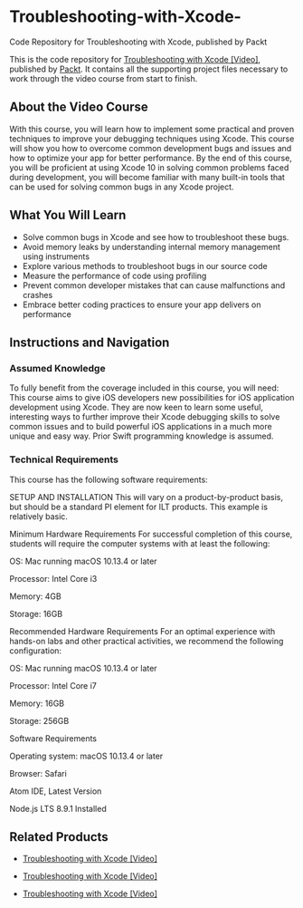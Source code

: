 # Troubleshooting-with-Xcode-
Code Repository for Troubleshooting with Xcode, published by Packt

This is the code repository for [Troubleshooting with Xcode [Video]](https://www.packtpub.com/application-development/troubleshooting-xcode-video?utm_source=github&utm_medium=repository&utm_campaign=9781789618525), published by [Packt](https://www.packtpub.com/?utm_source=github). It contains all the supporting project files necessary to work through the video course from start to finish.
## About the Video Course
With this course, you will learn how to implement some practical and proven techniques to improve your debugging techniques using Xcode. This course will show you how to overcome common development bugs and issues and how to optimize your app for better performance. By the end of this course, you will be proficient at using Xcode 10 in solving common problems faced during development, you will become familiar with many built-in tools that can be used for solving common bugs in any Xcode project.

<H2>What You Will Learn</H2>
<DIV class=book-info-will-learn-text>
<UL>
<LI>Solve common bugs in Xcode and see how to troubleshoot these bugs. 
<LI>Avoid memory leaks by understanding internal memory management using instruments 
<LI>Explore various methods to troubleshoot bugs in our source code 
<LI>Measure the performance of code using profiling 
<LI>Prevent common developer mistakes that can cause malfunctions and crashes 
<LI>Embrace better coding practices to ensure your app delivers on performance </LI></UL></DIV>

## Instructions and Navigation
### Assumed Knowledge
To fully benefit from the coverage included in this course, you will need:<br/>
This course aims to give iOS developers new possibilities for iOS application development using Xcode. They are now keen to learn some useful, interesting ways to further improve their Xcode debugging skills to solve common issues and to build powerful iOS applications in a much more unique and easy way. Prior Swift programming knowledge is assumed.
### Technical Requirements
This course has the following software requirements:<br/>



SETUP AND INSTALLATION
This will vary on a product-by-product basis, but should be a standard PI element for ILT products. This example is relatively basic.

Minimum Hardware Requirements
For successful completion of this course, students will require the computer systems with at least the following:


OS: Mac running macOS 10.13.4 or later



Processor: Intel Core i3



Memory: 4GB



Storage: 16GB


Recommended Hardware Requirements
For an optimal experience with hands-on labs and other practical activities, we recommend the following configuration:


OS: Mac running macOS 10.13.4 or later



Processor: Intel Core i7



Memory: 16GB



Storage: 256GB


Software Requirements

Operating system: macOS 10.13.4 or later



Browser: Safari



Atom IDE, Latest Version



Node.js LTS 8.9.1 Installed



## Related Products
* [Troubleshooting with Xcode [Video]](https://www.packtpub.com/application-development/troubleshooting-xcode-video?utm_source=github&utm_medium=repository&utm_campaign=9781789618525)

* [Troubleshooting with Xcode [Video]](https://www.packtpub.com/application-development/troubleshooting-xcode-video?utm_source=github&utm_medium=repository&utm_campaign=9781789618525)

* [Troubleshooting with Xcode [Video]](https://www.packtpub.com/application-development/troubleshooting-xcode-video?utm_source=github&utm_medium=repository&utm_campaign=9781789618525)

